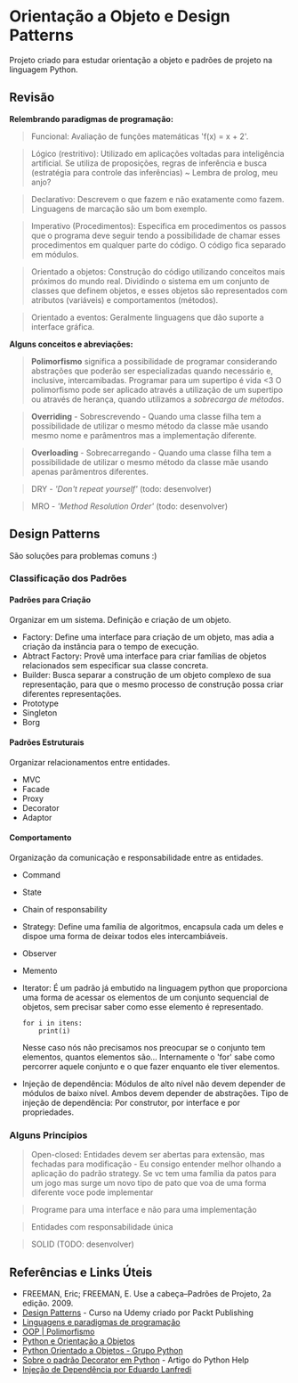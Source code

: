 # Orientação a Objeto e Design Patterns
Projeto criado para estudar orientação a objeto e padrões de projeto na linguagem Python.

## Revisão

**Relembrando paradigmas de programação:**
> Funcional: Avaliação de funções matemáticas 'f(x) = x + 2'.

> Lógico (restritivo): Utilizado em aplicações voltadas para inteligência artificial. Se utiliza de proposições, regras de inferência e busca (estratégia para controle das inferências) ~ Lembra de prolog, meu anjo?

> Declarativo: Descrevem o que fazem e não exatamente como fazem. Linguagens de marcação são um bom exemplo.

> Imperativo (Procedimentos): Especifica em procedimentos os passos que o programa deve seguir tendo a possibilidade de chamar esses procedimentos em qualquer parte do código. O código fica separado em módulos.

> Orientado a objetos: Construção do código utilizando conceitos mais próximos do mundo real. Dividindo o sistema em um conjunto de classes que definem objetos, e esses objetos são representados com atributos (variáveis) e comportamentos (métodos).

> Orientado a eventos: Geralmente linguagens que dão suporte a interface gráfica.

**Alguns conceitos e abreviações:** 

> **Polimorfismo** significa a possibilidade de programar considerando abstrações que poderão ser especializadas quando necessário e, inclusive, intercamibadas. Programar para um supertipo é vida <3
O polimorfismo pode ser aplicado através a utilização de um supertipo ou através de herança, quando utilizamos a *sobrecarga de métodos*.

> **Overriding** - Sobrescrevendo - Quando uma classe filha tem a possibilidade de utilizar o mesmo método da classe mãe usando mesmo nome e parâmentros mas a implementação diferente.

> **Overloading** - Sobrecarregando - Quando uma classe filha tem a possibilidade de utilizar o mesmo método da classe mãe usando apenas parâmentros diferentes.

> DRY - *'Don't repeat yourself'* (todo: desenvolver)

> MRO - *'Method Resolution Order'* (todo: desenvolver)

## Design Patterns

São soluções para problemas comuns :)


### Classificação dos Padrões

#### Padrões para Criação
Organizar em um sistema. Definição e criação de um objeto.

- Factory: Define uma interface para criação de um objeto, mas adia a criação da instância para o tempo de execução.
- Abtract Factory: Provê uma interface para criar famílias de objetos relacionados sem especificar sua classe concreta.
- Builder: Busca separar a construção de um objeto complexo de sua representação, para que o mesmo processo de construção possa criar diferentes representações.
- Prototype
- Singleton
- Borg

#### Padrões Estruturais
Organizar relacionamentos entre entidades.

- MVC
- Facade
- Proxy
- Decorator
- Adaptor

#### Comportamento
Organização da comunicação e responsabilidade entre as entidades.

- Command
- State
- Chain of responsability
- Strategy: Define uma família de algoritmos, encapsula cada um deles e dispoe uma forma de deixar todos eles intercambiáveis.
- Observer
- Memento
- Iterator:
É um padrão já embutido na linguagem python que proporciona uma forma de acessar os elementos de um conjunto sequencial de objetos, sem precisar saber como esse elemento é representado.
    ```
    for i in itens:
        print(i)
    ```
    Nesse caso nós não precisamos nos preocupar se o conjunto tem elementos, quantos elementos são... Internamente o 'for' sabe como percorrer aquele conjunto e o que fazer enquanto ele tiver elementos.

- Injeção de dependência: Módulos de alto nível não devem depender de módulos de baixo nível. Ambos devem depender de abstrações. Tipo de injeção de dependência: Por construtor, por interface e por propriedades.

### Alguns Princípios

> Open-closed: Entidades devem ser abertas para extensão, mas fechadas para modificação - Eu consigo entender melhor olhando a aplicação do padrão strategy. Se vc tem uma família da patos para um jogo mas surge um novo tipo de pato que voa de uma forma diferente voce pode implementar 

> Programe para uma interface e não para uma implementação

> Entidades com responsabilidade única

> SOLID (TODO: desenvolver)


## Referências e Links Úteis

- FREEMAN, Eric; FREEMAN, E. Use a cabeça–Padrões de Projeto, 2a edição. 2009.
- [Design Patterns](https://www.udemy.com/python-design-patterns/) - Curso na Udemy criado por Packt Publishing
- [Linguagens e paradigmas de programação](https://www.treinaweb.com.br/blog/linguagens-e-paradigmas-de-programacao/)
- [OOP | Polimorfismo](https://deviniciative.wordpress.com/2019/08/19/oop-polimorfismo/)
- [Python e Orientação a Objetos](https://www.caelum.com.br/apostila-python-orientacao-objetos/#null)
- [Python Orientado a Objetos - Grupo Python](https://www.dcc.ufrj.br/~fabiom/mab225/pythonoo.pdf)
- [Sobre o padrão Decorator em Python](https://pythonhelp.wordpress.com/2013/06/09/entendendo-os-decorators/) - Artigo do Python Help
- [Injeção de Dependência por Eduardo Lanfredi](https://medium.com/@eduardolanfredi/inje%C3%A7%C3%A3o-de-depend%C3%AAncia-ff0372a1672)
